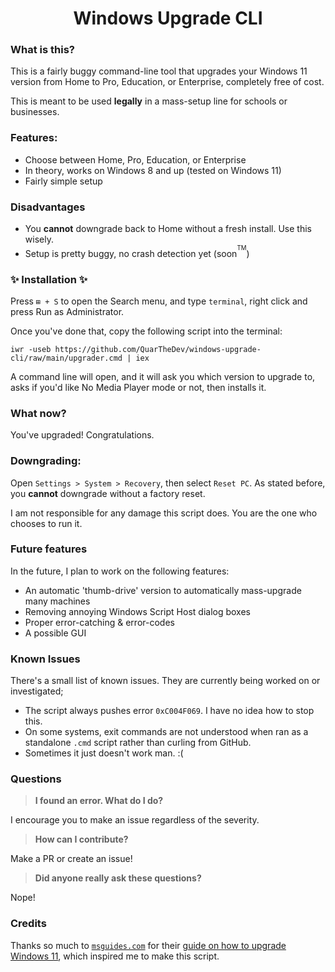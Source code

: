 <p align="center">
<h1 align="center">Windows Upgrade CLI</h1>
</p>

### What is this?

This is a fairly buggy command-line tool that upgrades your Windows 11 version from Home to Pro, Education, or Enterprise, completely free of cost.

This is meant to be used **legally** in a mass-setup line for schools or businesses.

### Features:

- Choose between Home, Pro, Education, or Enterprise
- In theory, works on Windows 8 and up (tested on Windows 11)
- Fairly simple setup

### Disadvantages

- You **cannot** downgrade back to Home without a fresh install. Use this wisely.
- Setup is pretty buggy, no crash detection yet (soon<sup><sup>TM</sup></sup>)

### ✨ **Installation** ✨

Press `⊞ + S` to open the Search menu, and type `terminal`, right click and press Run as Administrator.

Once you've done that, copy the following script into the terminal:
```
iwr -useb https://github.com/QuarTheDev/windows-upgrade-cli/raw/main/upgrader.cmd | iex
```
A command line will open, and it will ask you which version to upgrade to, asks if you'd like No Media Player mode or not, then installs it.

### What now?

You've upgraded! Congratulations.

### Downgrading:
Open `Settings > System > Recovery`, then select `Reset PC`. As stated before, you **cannot** downgrade without a factory reset.

I am not responsible for any damage this script does. You are the one who chooses to run it.

### Future features
In the future, I plan to work on the following features:

- An automatic 'thumb-drive' version to automatically mass-upgrade many machines
- Removing annoying Windows Script Host dialog boxes
- Proper error-catching & error-codes
- A possible GUI

### Known Issues
There's a small list of known issues. They are currently being worked on or investigated;

- The script always pushes error `0xC004F069`. I have no idea how to stop this.
- On some systems, exit commands are not understood when ran as a standalone `.cmd` script rather than curling from GitHub.
- Sometimes it just doesn't work man. :(

### Questions

> **I found an error. What do I do?**

I encourage you to make an issue regardless of the severity.

> **How can I contribute?**

Make a PR or create an issue!

> **Did anyone really ask these questions?**

Nope!

### Credits
Thanks so much to [`msguides.com`](https://msguides.com/) for their [guide on how to upgrade Windows 11](https://msguides.com/windows-11), which inspired me to make this script.
